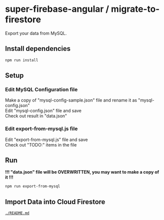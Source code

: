 # super-firebase-angular / migrate-to-firestore
Export your data from MySQL.

## Install dependencies
```sh
npm run install
```

## Setup
### Edit MySQL Configuration file
Make a copy of "mysql-config-sample.json" file and 
rename it as "mysql-config.json"  
Edit "mysql-config.json" file and save  
Check out result in "data.json"  

### Edit export-from-mysql.js file 
Edit "export-from-mysql.js" file and save  
Check out "TODO:" items in the file  

## Run
**!!! "data.json" file will be OVERWRITTEN, 
you may want to make a copy of it !!!**
```sh
npm run export-from-mysql
```

## Import Data into Cloud Firestore
[`./README.md`](./README.md)
